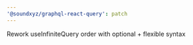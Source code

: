 ```yaml
---
'@soundxyz/graphql-react-query': patch
---
```


Rework useInfiniteQuery order with optional + flexible syntax
